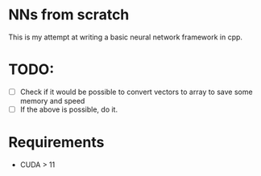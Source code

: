 # NNs from scratch
This is my attempt at writing a basic neural network framework in cpp.

# TODO:
- [ ] Check if it would be possible to convert vectors to array to save some memory and speed
- [ ] If the above is possible, do it.

# Requirements
- CUDA > 11